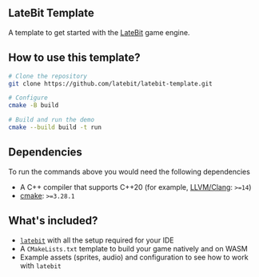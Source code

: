 LateBit Template
---

A template to get started with the [LateBit](https://github.com/latebit/latebit-engine) game engine.

## How to use this template?

```sh
# Clone the repository
git clone https://github.com/latebit/latebit-template.git

# Configure
cmake -B build

# Build and run the demo
cmake --build build -t run
```

## Dependencies

To run the commands above you would need the following dependencies

  * A C++ compiler that supports C++20 (for example, [LLVM/Clang](https://releases.llvm.org/): `>=14`)
  * [cmake](https://cmake.org/download/): `>=3.28.1`

## What's included?

* [`latebit`](https://github.com/latebit/latebit-engine) with all the setup required for your IDE
* A `CMakeLists.txt` template to build your game natively and on WASM
* Example assets (sprites, audio) and configuration to see how to work with `latebit`